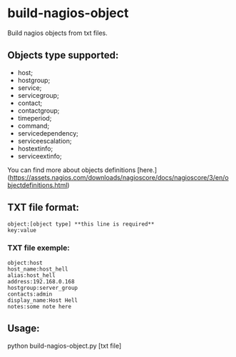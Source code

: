 # build-nagios-object
Build nagios objects from txt files.

## Objects type supported:
* host;
* hostgroup;
* service;
* servicegroup;
* contact;
* contactgroup;
* timeperiod;
* command;
* servicedependency;
* serviceescalation;
* hostextinfo;
* serviceextinfo;

You can find more about objects definitions [here.] (https://assets.nagios.com/downloads/nagioscore/docs/nagioscore/3/en/objectdefinitions.html)

## TXT file format:
    object:[object type] **this line is required**
    key:value

### TXT file exemple:
    object:host
    host_name:host_hell
    alias:host_hell
    address:192.168.0.168
    hostgroup:server_group
    contacts:admin
    display_name:Host Hell
    notes:some note here

## Usage:
python build-nagios-object.py [txt file]
